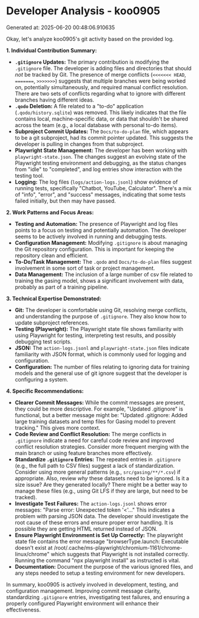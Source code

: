 # Developer Analysis - koo0905
Generated at: 2025-06-20 00:48:06.910635

Okay, let's analyze koo0905's git activity based on the provided log.

**1. Individual Contribution Summary:**

*   **`.gitignore` Updates:**  The primary contribution is modifying the `.gitignore` file.  The developer is adding files and directories that should *not* be tracked by Git.  The presence of merge conflicts (`<<<<<<< HEAD`, `=======`, `>>>>>>>`) suggests that multiple branches were being worked on, potentially simultaneously, and required manual conflict resolution. There are two sets of conflicts regarding what to ignore with different branches having different ideas.
*   **`.qodo` Deletion:**  A file related to a "to-do" application (`.qodo/history.sqlite`) was removed. This likely indicates that the file contains local, machine-specific data, or data that shouldn't be shared across the team (e.g., a local database with personal to-do items).
*   **Subproject Commit Updates:** The `Docs/to-do-plan` file, which appears to be a git subproject, had its commit pointer updated. This suggests the developer is pulling in changes from that subproject.
*   **Playwright State Management:** The developer has been working with `playwright-state.json`. The changes suggest an evolving state of the Playwright testing environment and debugging, as the status changes from "idle" to "completed", and log entries show interaction with the testing tool.
*   **Logging:**  The log files (`logs/action-logs.jsonl`) show evidence of running tests, specifically "Chatbot, YouTube, Calculator". There's a mix of "info", "error", and "success" messages, indicating that some tests failed initially, but then may have passed.

**2. Work Patterns and Focus Areas:**

*   **Testing and Automation:** The presence of Playwright and log files points to a focus on testing and potentially automation. The developer seems to be actively involved in running and debugging tests.
*   **Configuration Management:** Modifying `.gitignore` is about managing the Git repository configuration. This is important for keeping the repository clean and efficient.
*   **To-Do/Task Management:** The `.qodo` and `Docs/to-do-plan` files suggest involvement in some sort of task or project management.
*   **Data Management:** The inclusion of a large number of csv file related to training the gasing model, shows a significant involvement with data, probably as part of a training pipeline.

**3. Technical Expertise Demonstrated:**

*   **Git:**  The developer is comfortable using Git, resolving merge conflicts, and understanding the purpose of `.gitignore`. They also know how to update subproject references.
*   **Testing (Playwright):**  The Playwright state file shows familiarity with using Playwright for testing, interpreting test results, and possibly debugging test scripts.
*   **JSON:**  The `action-logs.jsonl` and `playwright-state.json` files indicate familiarity with JSON format, which is commonly used for logging and configuration.
*   **Configuration:** The number of files relating to ignoring data for training models and the general use of git ignore suggest that the developer is configuring a system.

**4. Specific Recommendations:**

*   **Clearer Commit Messages:** While the commit messages are present, they could be more descriptive.  For example, "Updated .gitignore" is functional, but a better message might be:  "Updated .gitignore: Added large training datasets and temp files for Gasing model to prevent tracking." This gives more context.
*   **Code Review and Conflict Resolution:** The merge conflicts in `.gitignore` indicate a need for careful code review and improved conflict resolution strategies.  Consider more frequent merging with the main branch or using feature branches more effectively.
*   **Standardize `.gitignore` Entries:**  The repeated entries in `.gitignore` (e.g., the full path to CSV files) suggest a lack of standardization.  Consider using more general patterns (e.g., `src/gasing/**/*.csv`) if appropriate.  Also, review *why* these datasets need to be ignored.  Is it a size issue?  Are they generated locally?  There might be a better way to manage these files (e.g., using Git LFS if they are large, but need to be tracked).
*   **Investigate Test Failures:** The `action-logs.jsonl` shows error messages: "Parse error: Unexpected token '<'..." This indicates a problem with parsing JSON data. The developer should investigate the root cause of these errors and ensure proper error handling. It is possible they are getting HTML returned instead of JSON.
*   **Ensure Playwright Environment is Set Up Correctly:** The playwright state file contains the error message "browserType.launch: Executable doesn't exist at /root/.cache/ms-playwright/chromium-1161/chrome-linux/chrome" which suggests that Playwright is not installed correctly. Running the command "npx playwright install" as instructed is vital.
*   **Documentation:** Document the purpose of the various ignored files, and any steps needed to setup a testing environment for new developers.

In summary, koo0905 is actively involved in development, testing, and configuration management. Improving commit message clarity, standardizing `.gitignore` entries, investigating test failures, and ensuring a properly configured Playwright environment will enhance their effectiveness.
